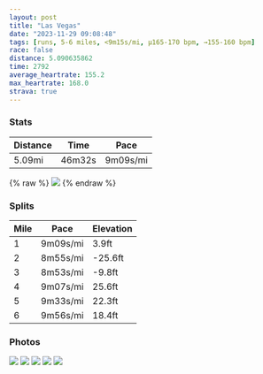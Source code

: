 ```yaml
---
layout: post
title: "Las Vegas"
date: "2023-11-29 09:08:48"
tags: [runs, 5-6 miles, <9m15s/mi, μ165-170 bpm, →155-160 bpm]
race: false
distance: 5.090635862
time: 2792
average_heartrate: 155.2
max_heartrate: 168.0
strava: true
---
```


### Stats

| Distance | Time | Pace |
|----------|------|------|
|5.09mi|46m32s|9m09s/mi|

{% raw %}
<img src='https://maps.googleapis.com/maps/api/staticmap?maptype=roadmap&path=enc:wnk{Eds~}Ta@E@IG_@Fe@@AHAQ@QFYn@?FAMO@?HCAAHBDJCBVJPLSBi@XcARe@LOf@a@Va@PIFIRERUr@KTYPOBIAEBEAMKKU{@Wk@YcACw@EIAK@?DGBGCE_AsAC@eA[w@]k@g@KOe@i@OIe@G]JKAm@FkAXYCm@SH??B[iAW]U@YFk@@a@?GA}@FmAEwA?y@Ge@Bu@g@]`@YEEFGAIFYfA?fAEKKPBBOFy@L[LSC_@MKM_@UMBe@\c@B_@@ICEQ?MBk@CWaAAi@Hm@Eo@Lw@AICYAk@KSP_AGa@Ae@By@Q]??ECAQFUC_@Y]IQDi@GuA_@OIq@Mu@Ug@Ae@Ye@Iy@]uBeAc@KeB}@Yg@QO{Aq@i@e@g@Y_Bs@YUeAm@c@i@SEUb@i@JUdAGDFAHKMUG[a@OAE?GLWAS?e@CGg@a@y@]M]QMYFIFUEYSOMMSQg@?APJL\A@U@c@GU[IW[O]AQGWm@q@g@q@[OQu@m@i@YGGe@Q{D{BsAo@{@i@o@]mA[_Ag@KO[Mg@IQOmAw@mAm@OKg@U[YsDwBGIt@\tAv@d@Xh@X|@n@l@LnBlAbAr@j@Z\F^\?D?HUv@AGNmAUI_@CrBn@b@V\Jf@Z~Ar@fB`AdGzDL?p@\^ZbA\Lb@N^FDR?PQ^GZVJZJp@XTTHjAr@PD`@PFFDXAl@@Hr@p@RXQf@MNMEOMFE?]ECGKAm@DGVK~@\`ANd@BlA`@r@\dAz@nAn@J^BB^H^THAb@PNNvAx@HBbA`@`@JjAd@t@TlANd@R~AZ\@b@CNBrAXd@FtAj@FDXB\Ir@B`@MfCJjAIhEEd@L^Bx@G^\Dj@?`@CXFL^Cd@?^wA?{A@YNHDEr@OTMLCVRTFz@MVHrCMn@Hb@B\ICG?}@HWTWFDPzBj@C\Nf@?FFFjAXTd@C|@HHEV[t@YBELG^IPJBFFBBCBYBERx@RDt@Z`@JF?BDXFDDBHAXOEGIEAKK@GHA^FRKd@_@TBHCTWbAX\?VGTADFj@VLHBHEz@ERKR@JAb@Gr@IJIj@U`AA@SB?@AAKG&key=AIzaSyC1MId7bFpkLXNAaYhBSTb8jLyiSqzbDtM&size=800x800&markers=color:yellow|label:S|36.10876,-115.17763&markers=color:green|label:F|36.10738,-115.17508000000007'>
{% endraw %}

### Splits

| Mile | Pace | Elevation |
|------|------|-----------|
|1|9m09s/mi|3.9ft|
|2|8m55s/mi|-25.6ft|
|3|8m53s/mi|-9.8ft|
|4|9m07s/mi|25.6ft|
|5|9m33s/mi|22.3ft|
|6|9m56s/mi|18.4ft|

### Photos
<img src='https://dgtzuqphqg23d.cloudfront.net/qcxvOYOZSWXD-1_LqZBgUhbvdx_7wbhsMylBW5XBdqo-576x768.jpg'>

<img src='https://dgtzuqphqg23d.cloudfront.net/XwKb0nVUWIWS5ZDqKuhTAauKoKnSAOdWoTJBIud_OdU-768x576.jpg'>

<img src='https://dgtzuqphqg23d.cloudfront.net/USmoHyQPXU_DjKRJDmRmZ5Z6vNJlbWylAUugfDCLiUk-576x768.jpg'>

<img src='https://dgtzuqphqg23d.cloudfront.net/n4qJKzLrPqQWR2ICoS9bEE3MIL2BjzC31zoy4g6f9Uc-768x576.jpg'>

<img src='https://dgtzuqphqg23d.cloudfront.net/NbkSQn2_Bukqx8yA-AJqSKsnfWfU2DjhygpFgqSK2kY-576x768.jpg'>
